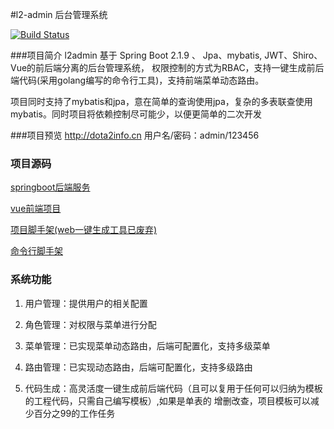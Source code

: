 #l2-admin 后台管理系统

[![Build Status](https://www.travis-ci.org/lwydyby/springboot-cli-server.svg?branch=master)](https://www.travis-ci.org/lwydyby/springboot-cli-server)

###项目简介
l2admin 基于 Spring Boot 2.1.9 、 Jpa、mybatis, JWT、Shiro、Vue的前后端分离的后台管理系统， 
权限控制的方式为RBAC，支持一键生成前后端代码(采用golang编写的命令行工具)，支持前端菜单动态路由。

项目同时支持了mybatis和jpa，意在简单的查询使用jpa，复杂的多表联查使用mybatis。同时项目将依赖控制尽可能少，以便更简单的二次开发

###项目预览
http://dota2info.cn   用户名/密码：admin/123456

### 项目源码

[springboot后端服务](https://github.com/lwydyby/springboot-cli-server)

[vue前端项目](https://github.com/lwydyby/springboot-cli-web)

[项目脚手架(web一键生成工具已废弃)](https://github.com/lwydyby/springboot-cli-generator)

[命令行脚手架](https://github.com/lwydyby/generator-cli)

### 系统功能

1. 用户管理：提供用户的相关配置

2. 角色管理：对权限与菜单进行分配

3. 菜单管理：已实现菜单动态路由，后端可配置化，支持多级菜单

4. 路由管理：已实现动态路由，后端可配置化，支持多级路由

5. 代码生成：高灵活度一键生成前后端代码（且可以复用于任何可以归纳为模板的工程代码，只需自己编写模板）,如果是单表的
增删改查，项目模板可以减少百分之99的工作任务


